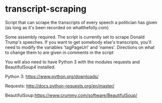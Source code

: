 # transcript-scraping
Script that can scrape the transcripts of every speech a politician has given (as long as it's been recorded on whatthefolly.com) 

Some assembly required. The script is currently set to scrape Donald Trump's speeches. 
If you want to get somebody else's transcripts, you'll need to modify the variables 'tagPageUrl' and 'names'. Directions on what to change them to are given in comments in the script

You will also need to have Python 3 with the modules requests and BeautifulSoup4 installed.

Python 3: https://www.python.org/downloads/

Requests: http://docs.python-requests.org/en/master/

BeautifulSoup:https://www.crummy.com/software/BeautifulSoup/
